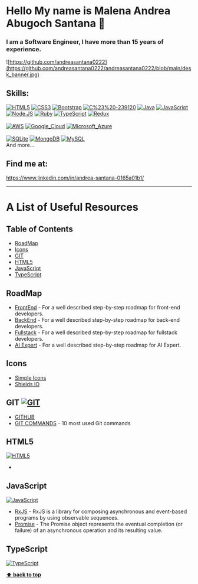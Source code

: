 # Hello My name is Malena Andrea Abugoch Santana 👋
### I am a Software Engineer, I have more than 15 years of experience.

![https://github.com/andreasantana0222](https://github.com/andreasantana0222/andreasantana0222/blob/main/desk_banner.jpg)

## Skills:
[![HTML5](https://img.shields.io/badge/html5-E34F26?style=for-the-badge&logo=html5&logoColor=white&labelColor=101010)]()
[![CSS3](https://img.shields.io/badge/CSS3-1572B6?style=for-the-badge&logo=CSS3&logoColor=white&labelColor=101010)]()
[![Bootstrap](https://img.shields.io/badge/bootstrap-7952B3?style=for-the-badge&logo=bootstrap&logoColor=white&labelColor=101010)]()
[![C%23%20-239120](https://img.shields.io/badge/C%23%20-239120?style=for-the-badge&logo=c-sharp&logoColor=white&labelColor=101010)]()
[![Java](https://img.shields.io/badge/Java-007396?style=for-the-badge&logo=java&logoColor=white&labelColor=101010)]()
[![JavaScript](https://img.shields.io/badge/JavaScript-F7DF1E?style=for-the-badge&logo=javascript&logoColor=white&labelColor=101010)]()
[![Node.JS](https://img.shields.io/badge/Node.JS-339933?style=for-the-badge&logo=node.js&logoColor=white&labelColor=101010)]()
[![Ruby](https://img.shields.io/badge/Ruby-23CC342D?style=for-the-badge&logo=ruby&logoColor=white&labelColor=101010)]()
[![TypeScript](https://img.shields.io/badge/TypeScript-339933?style=for-the-badge&logo=typescript&logoColor=white&labelColor=101010)]()
[![Redux](https://img.shields.io/badge/Redux-339933?style=for-the-badge&logo=redux&logoColor=white&labelColor=101010)]()
</br></br>
[![AWS](https://img.shields.io/badge/AWS-FF9900?style=for-the-badge&logo=amazon-aws&logoColor=white&labelColor=101010)]()
[![Google_Cloud](https://img.shields.io/badge/Google_Cloud-4285F4?style=for-the-badge&logo=google-cloud&logoColor=white&labelColor=101010)]()
[![Microsoft_Azure](https://img.shields.io/badge/Microsoft_Azure-0072C6?style=for-the-badge&logo=azure-devops&logoColor=white&labelColor=101010)]()
</br></br>
[![SQLite](https://img.shields.io/badge/SQLite-07405e?style=for-the-badge&logo=sqlite&logoColor=white&labelColor=101010)]()
[![MongoDB](https://img.shields.io/badge/MongoDB-47A248?style=for-the-badge&logo=mongodb&logoColor=white&labelColor=101010)]()
[![MySQL](https://img.shields.io/badge/MySQL-4479A1?style=for-the-badge&logo=mysql&logoColor=white&labelColor=101010)]()
</br>
And more...

## Find me at:

https://www.linkedin.com/in/andrea-santana-0165a01b1/
<!--
**andreasantana0222/andreasantana0222** is a ✨ _special_ ✨ repository because its `README.md` (this file) appears on your GitHub profile.

Here are some ideas to get you started:

- 🔭 I’m currently working on ...
- 🌱 I’m currently learning ...
- 👯 I’m looking to collaborate on ...
- 🤔 I’m looking for help with ...
- 💬 Ask me about ...
- 📫 How to reach me: ...
- 😄 Pronouns: ...
- ⚡ Fun fact: ...
-->

---
# A List of Useful Resources

## Table of Contents
- [RoadMap](#roadmap)
- [Icons](#icons)
- [GIT](#git)
- [HTML5](#html5)
- [JavaScript](#javascript)
- [TypeScript](#typescript)


## RoadMap

- [FrontEnd](https://roadmap.sh/frontend) - For a well described step-by-step roadmap for front-end developers.
- [BackEnd](https://roadmap.sh/backend) - For a well described step-by-step roadmap for back-end developers.
- [Fullstack](https://dev.to/ender_minyard/full-stack-developer-s-roadmap-2k12) - For a well described step-by-step roadmap for fullstack developers.
- [AI Expert](https://i.am.ai/roadmap/#big-data-engineer-roadmap) - For a well described step-by-step roadmap for AI Expert.

## Icons

- [Simple Icons](https://simpleicons.org/)
- [Shields IO](https://shields.io/)

## GIT [![GIT](https://img.shields.io/badge/git-181717?style=for-the-badge&logo=git&logoColor=white&labelColor=101010)]()

- [GITHUB](https://github.com/)
- [GIT COMMANDS](https://www.freecodecamp.org/news/10-important-git-commands-that-every-developer-should-know/) - 10 most used Git commands

## HTML5

[![HTML5](https://img.shields.io/badge/html5-E34F26?style=for-the-badge&logo=html5&logoColor=white&labelColor=101010)]()

-


## JavaScript

[![JavaScript](https://img.shields.io/badge/JavaScript-F7DF1E?style=for-the-badge&logo=javascript&logoColor=white&labelColor=101010)]()

- [RxJS](https://rxjs.dev/guide/overview) - RxJS is a library for composing asynchronous and event-based programs by using observable sequences.
- [Promise](https://developer.mozilla.org/en-US/docs/Web/JavaScript/Reference/Global_Objects/Promise) - The Promise object represents the eventual completion (or failure) of an asynchronous operation and its resulting value.

## TypeScript

[![TypeScript](https://img.shields.io/badge/TypeScript-339933?style=for-the-badge&logo=typescript&logoColor=white&labelColor=101010)]()


**[⬆ back to top](#table-of-contents)**

